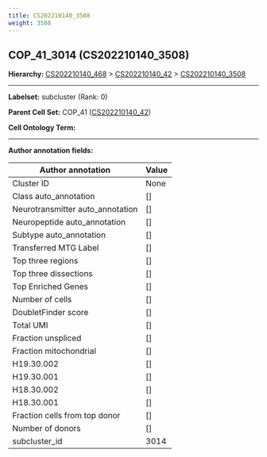```yaml
---
title: CS202210140_3508
weight: 3508
---
```

## COP_41_3014 (CS202210140_3508)
<b>Hierarchy: </b>
[CS202210140_468](cell_sets/CS202210140_468.md) >
[CS202210140_42](cell_sets/CS202210140_42.md) >
[CS202210140_3508](cell_sets/CS202210140_3508.md)

---


**Labelset:** subcluster (Rank: 0)

**Parent Cell Set:** COP_41 ([CS202210140_42](cell_sets/CS202210140_42.md))



**Cell Ontology Term:** 

[MARKER GENES.]: #


---

[TRANSFERRED ANNOTATIONS.]: #


[AUTHOR ANNOTATION FIELDS.]: #


**Author annotation fields:**

| Author annotation | Value |
|-------------------|-------|
|Cluster ID|None|
|Class auto_annotation|[]|
|Neurotransmitter auto_annotation|[]|
|Neuropeptide auto_annotation|[]|
|Subtype auto_annotation|[]|
|Transferred MTG Label|[]|
|Top three regions|[]|
|Top three dissections|[]|
|Top Enriched Genes|[]|
|Number of cells|[]|
|DoubletFinder score|[]|
|Total UMI|[]|
|Fraction unspliced|[]|
|Fraction mitochondrial|[]|
|H19.30.002|[]|
|H19.30.001|[]|
|H18.30.002|[]|
|H18.30.001|[]|
|Fraction cells from top donor|[]|
|Number of donors|[]|
|subcluster_id|3014|
